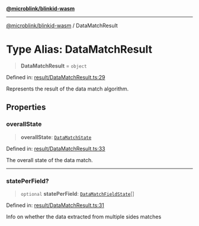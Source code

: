 [**@microblink/blinkid-wasm**](../README.md)

***

[@microblink/blinkid-wasm](../README.md) / DataMatchResult

# Type Alias: DataMatchResult

> **DataMatchResult** = `object`

Defined in: [result/DataMatchResult.ts:29](https://github.com/BlinkID/blinkid-web/blob/main/packages/blinkid-wasm/src/result/DataMatchResult.ts)

Represents the result of the data match algorithm.

## Properties

### overallState

> **overallState**: [`DataMatchState`](DataMatchState.md)

Defined in: [result/DataMatchResult.ts:33](https://github.com/BlinkID/blinkid-web/blob/main/packages/blinkid-wasm/src/result/DataMatchResult.ts)

The overall state of the data match.

***

### statePerField?

> `optional` **statePerField**: [`DataMatchFieldState`](DataMatchFieldState.md)[]

Defined in: [result/DataMatchResult.ts:31](https://github.com/BlinkID/blinkid-web/blob/main/packages/blinkid-wasm/src/result/DataMatchResult.ts)

Info on whether the data extracted from multiple sides matches
